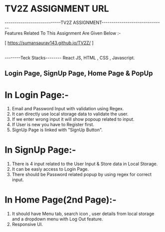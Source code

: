 <h1>TV2Z ASSIGNMENT URL</h1>

----------------------------TV2Z ASSIGNMENT-------------------------------
<br>
 Features Related To This Assignment Are Given Below :-
 
 [ https://sumansaurav143.github.io/TV2Z/ ]
 
 <br>
 --------Teck Stacks--------
  React JS, HTML , CSS , Javascript.
 
 ## Login Page, SignUp Page, Home Page & PopUp ##

 # In Login Page:-
 1. Email and Password Input with validation using Regex.
 2. It can directly use local storage data to validate the user.
 3. If we enter wrong input it will show popoup related to input.
 4. If User is new you have to Register first.
 5. SignUp Page is linked with "SignUp Button".
 
 # In SignUp Page:-
 1. There is 4 input related to the User Input & Store data in Local Storage.
 2. It can be easly access to Login Page.
 3. There should be Password related popup by using regex for correct input.

 # In Home Page(2nd Page):-
 1. It should have Menu tab, search icon , user details from local storage
    and a dropdown menu with Log Out feature.
 2. Responsive UI.

